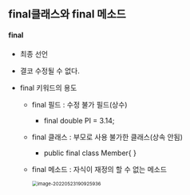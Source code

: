 ## final클래스와 final 메소드

#### final

- 최종 선언

- 결코 수정될 수 없다.

- final 키워드의 용도

  - final 필드 : 수정 불가 필드(상수)

    - final double PI = 3.14;

  - final 클래스 : 부모로 사용 불가한 클래스(상속 안됨)

    - public final class Member{     }

  - final 메소드 : 자식이 재정의 할 수 없는 메소드

    <img src="C:\Users\kyeon\AppData\Roaming\Typora\typora-user-images\image-20220523190925936.png" alt="image-20220523190925936" style="zoom:67%;" />

    

